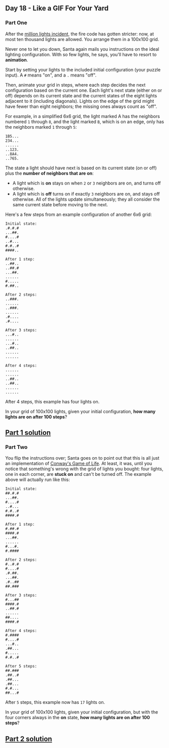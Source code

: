 ## Day 18 - Like a GIF For Your Yard

### Part One

After the [million lights incident][3], the fire code has gotten stricter: now, at most ten thousand
lights are allowed. You arrange them in a 100x100 grid.

Never one to let you down, Santa again mails you instructions on the ideal lighting configuration.
With so few lights, he says, you'll have to resort to **animation**.

Start by setting your lights to the included initial configuration (your puzzle input).
A `#` means "on", and a `.` means "off".

Then, animate your grid in steps, where each step decides the next configuration based on
the current one. Each light's next state (either on or off) depends on its current state and
the current states of the eight lights adjacent to it (including diagonals). Lights on the edge of
the grid might have fewer than eight neighbors; the missing ones always count as "off".

For example, in a simplified 6x6 grid, the light marked A has the neighbors numbered `1`
through `8`, and the light marked `B`, which is on an edge, only has the neighbors marked `1`
through `5`:

```
1B5...
234...
......
..123.
..8A4.
..765.
```

The state a light should have next is based on its current state (on or off) plus the **number
of neighbors that are on**:

 * A light which is **on** stays on when `2` or `3` neighbors are on, and turns off otherwise.
 * A light which is **off** turns on if exactly `3` neighbors are on, and stays off otherwise.
All of the lights update simultaneously; they all consider the same current state before moving to the next.

Here's a few steps from an example configuration of another 6x6 grid:

```
Initial state:
.#.#.#
...##.
#....#
..#...
#.#..#
####..

After 1 step:
..##..
..##.#
...##.
......
#.....
#.##..

After 2 steps:
..###.
......
..###.
......
.#....
.#....

After 3 steps:
...#..
......
...#..
..##..
......
......

After 4 steps:
......
......
..##..
..##..
......
......
```

After 4 steps, this example has four lights on.

In your grid of 100x100 lights, given your initial configuration, **how many lights are on after 100
steps**?

[Part 1 solution][1]
--------------------

### Part Two

You flip the instructions over; Santa goes on to point out that this is all just an implementation
of [Conway's Game of Life][4]. At least, it was, until you notice that something's wrong with
the grid of lights you bought: four lights, one in each corner, are **stuck on** and can't be
turned off. The example above will actually run like this:

```
Initial state:
##.#.#
...##.
#....#
..#...
#.#..#
####.#

After 1 step:
#.##.#
####.#
...##.
......
#...#.
#.####

After 2 steps:
#..#.#
#....#
.#.##.
...##.
.#..##
##.###

After 3 steps:
#...##
####.#
..##.#
......
##....
####.#

After 4 steps:
#.####
#....#
...#..
.##...
#.....
#.#..#

After 5 steps:
##.###
.##..#
.##...
.##...
#.#...
##...#
```

After `5` steps, this example now has `17` lights on.

In your grid of 100x100 lights, given your initial configuration, but with the four corners always
in the **on** state, **how many lights are on after 100 steps**?

[Part 2 solution][2]
--------------------


[1]: part_1.py
[2]: part_2.py
[3]: ../day_06
[4]: https://en.wikipedia.org/wiki/Conway's_Game_of_Life

